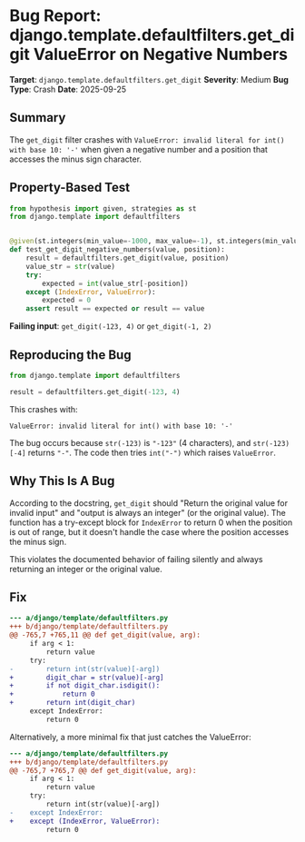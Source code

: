# Bug Report: django.template.defaultfilters.get_digit ValueError on Negative Numbers

**Target**: `django.template.defaultfilters.get_digit`
**Severity**: Medium
**Bug Type**: Crash
**Date**: 2025-09-25

## Summary

The `get_digit` filter crashes with `ValueError: invalid literal for int() with base 10: '-'` when given a negative number and a position that accesses the minus sign character.

## Property-Based Test

```python
from hypothesis import given, strategies as st
from django.template import defaultfilters


@given(st.integers(min_value=-1000, max_value=-1), st.integers(min_value=1, max_value=10))
def test_get_digit_negative_numbers(value, position):
    result = defaultfilters.get_digit(value, position)
    value_str = str(value)
    try:
        expected = int(value_str[-position])
    except (IndexError, ValueError):
        expected = 0
    assert result == expected or result == value
```

**Failing input**: `get_digit(-123, 4)` or `get_digit(-1, 2)`

## Reproducing the Bug

```python
from django.template import defaultfilters

result = defaultfilters.get_digit(-123, 4)
```

This crashes with:
```
ValueError: invalid literal for int() with base 10: '-'
```

The bug occurs because `str(-123)` is `"-123"` (4 characters), and `str(-123)[-4]` returns `"-"`. The code then tries `int("-")` which raises `ValueError`.

## Why This Is A Bug

According to the docstring, `get_digit` should "Return the original value for invalid input" and "output is always an integer" (or the original value). The function has a try-except block for `IndexError` to return 0 when the position is out of range, but it doesn't handle the case where the position accesses the minus sign.

This violates the documented behavior of failing silently and always returning an integer or the original value.

## Fix

```diff
--- a/django/template/defaultfilters.py
+++ b/django/template/defaultfilters.py
@@ -765,7 +765,11 @@ def get_digit(value, arg):
     if arg < 1:
         return value
     try:
-        return int(str(value)[-arg])
+        digit_char = str(value)[-arg]
+        if not digit_char.isdigit():
+            return 0
+        return int(digit_char)
     except IndexError:
         return 0
```

Alternatively, a more minimal fix that just catches the ValueError:

```diff
--- a/django/template/defaultfilters.py
+++ b/django/template/defaultfilters.py
@@ -765,7 +765,7 @@ def get_digit(value, arg):
     if arg < 1:
         return value
     try:
         return int(str(value)[-arg])
-    except IndexError:
+    except (IndexError, ValueError):
         return 0
```